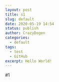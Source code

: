 ```yaml
---
layout: post
title: s1
slug: default
date: 2020-05-19 14:54
status: publish
author: CrazyDogen
categories: 
  - default
tags: 
  - test
  - GitHub
excerpt: Hello World!
---
```

#1